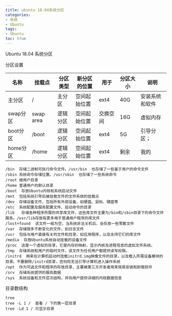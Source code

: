 ```yaml
---
title: ubuntu 18.04系统分区
categories: 
- 系统
- Ubuntu
tags: 
- Ubuntu
toc: true
---
```




Ubuntu 18.04 系统分区
<!-- more --> 

分区设置

| 名称     | 挂载点    | 分区类型 | 新分区的位置 | 用于     | 分区大小 | 说明           |
| -------- | --------- | -------- | ------------ | -------- | -------- | -------------- |
| 主分区   | /         | 主分区   | 空间起始位置 | ext4     | 40G      | 安装系统和软件 |
| swap分区 | swap area | 逻辑分区 | 空间起始位置 | 交换空间 | 16G      | 虚拟内存       |
| boot分区 | /boot     | 逻辑分区 | 空间起始位置 | ext4     | 5G       | 引导分区；     |
| home分区 | /home     | 逻辑分区 | 空间起始位置 | ext4     | 剩余     | 我的           |



```
/bin  存储二进制可执行命令文件。/usr/bin  也存储了一些基于用户的命令文件
/sbin 系统命令存储位置。/usr/sbin  也存储了一些系统命令
/root 根用户目录
/home 普通用户的默认目录
/boot  存放Ubuntu内核和系统启动文件
/mnt  包括系统引导后被挂载文件的文件系统的挂载点
/dev  存储设备文件，包括所有外部设备，如硬盘、鼠标、键盘等
/etc  系统配置及服务配置文件、启动命令的目录
/lib   存储各种程序所需的共享库文件，这些库文件主要为/bin和/sbin目录下的命令文件服务。/usr/lib存放有更多用于普通用户程序的库文件
/lost+found  该文件一般为空，当系统非法关机后，会存放一些零散文件
/var  存储很多不断变化的文件，如日志文件
/usr  包括与用户直接有关的文件和目录，如应用程序，以及支持它们的库文件
/media  存放Ubuntu系统自动挂载的设备文件
/proc  这是一个虚拟的目录，它是内存的映射，显示内核及进程信息的虚拟文件系统。
/tmp  存储系统和用户的临时文件，该文件为任何用户都提供读写权限。
/initrd  用来在计算机启动时挂载initrd.img映像文件的目录，以及载入所需设备模块的目录。不要删除/initrd目录，否则将无法引导计算机进入操作系统
/opt  作为可选文件和程序的存放目录，主要被第三方开发者用来简易安装和卸载软件
/srv  存储系统提供的服务数据
/sys  系统设备和文件层次结构，并向用户提供详细的内核数据信息
```

目录数结构
```
tree
tree -L 1 /  查看 / 下的第一层目录
tree -Ld 1 / 只显示目录

```
